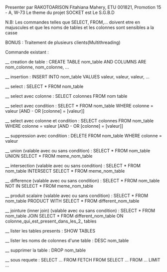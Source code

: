 Presenter par RAKOTOARISON Fitahiana Mahery, ETU 001821, Promotion 15 - A, W-73
Le theme du projet SOCKET est Le S.G.B.D

N.B: Les commandes telles que SELECT, FROM,... doivent etre en majuscules et que les noms de tables et les colonnes sont sensibles a la casse

BONUS : Traitement de plusieurs clients(Multithreading)

Commande existant :

__ creation de table : CREATE TABLE nom_table AND COLUMNS ARE nom_colonne, nom_colonne, ...

__ insertion : INSERT INTO nom_table VALUES valeur, valeur, valeur, ...

__ select : SELECT * FROM nom_table

__ select avec colonne : SELECT colonnes FROM nom table

__ select avec condition : SELECT * FROM nom_table WHERE colonne = valeur [AND - OR [colonne] = [valeur]]

__ select avec colonne et condition : SELECT colonnes FROM nom_table WHERE colonne = valeur [AND - OR [colonne] = [valeur]]

__ suppression avec condition : DELETE FROM nom_table  WHERE colonne = valeur

__ union (valable avec ou sans condition) : SELECT * FROM nom_table UNION SELECT * FROM meme_nom_table

__ intersection (valable avec ou sans condition) : SELECT * FROM nom_table INTERSECT SELECT * FROM meme_nom_table

__ difference (valable avec ou sans condition) : SELECT * FROM nom_table NOT IN SELECT * FROM meme_nom_table

__ produit scalaire (valable avec ou sans condition) : SELECT * FROM nom_table PRODUCT WITH SELECT * FROM different_nom_table

__ jointure (inner join) (valable avec ou sans condition) :  SELECT * FROM nom_table JOIN SELECT * FROM different_nom_table ON colonne_qui_est_present_dans_les_2_ tables

__ lister les tables presents : SHOW TABLES

__ lister les noms de colonnes d'une table : DESC nom_table

__ supprimer la table : DROP nom_table

__ sous requete : SELECT ... FROM FETCH FROM SELECT ... FROM ... LIMIT ...